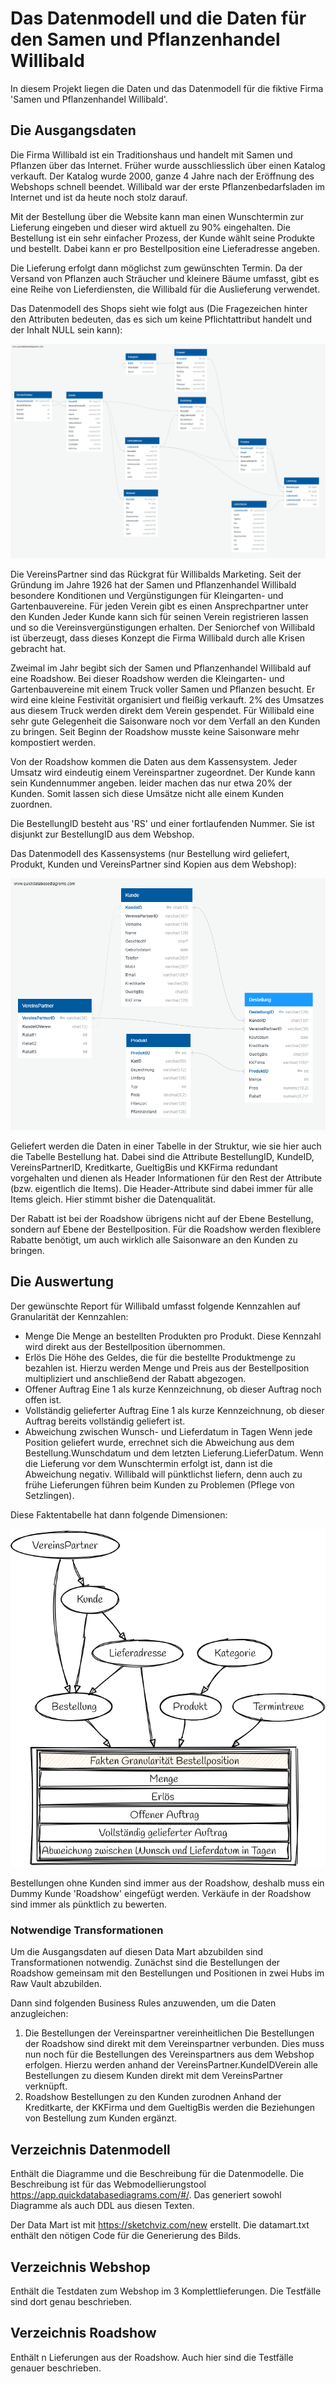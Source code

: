 # Das Datenmodell und die Daten für den Samen und Pflanzenhandel Willibald

In diesem Projekt liegen die Daten und das Datenmodell für die fiktive Firma 'Samen und Pflanzenhandel Willibald'.

## Die Ausgangsdaten

Die Firma Willibald ist ein Traditionshaus und handelt mit Samen und Pflanzen über das Internet. Früher wurde ausschliesslich über einen Katalog verkauft. Der Katalog wurde 2000, ganze 4 Jahre nach der Eröffnung des Webshops schnell beendet. Willibald war der erste Pflanzenbedarfsladen im Internet und ist da heute noch stolz darauf.

Mit der Bestellung über die Website kann man einen Wunschtermin zur Lieferung eingeben und dieser wird aktuell zu 90% eingehalten. Die Bestellung ist ein sehr einfacher Prozess, der Kunde wählt seine Produkte und bestellt. Dabei kann er pro Bestellposition eine Lieferadresse angeben.

Die Lieferung erfolgt dann möglichst zum gewünschten Termin. Da der Versand von Pflanzen auch Sträucher und kleinere Bäume umfasst, gibt es eine Reihe von Lieferdiensten, die Willibald für die Auslieferung verwendet.

Das Datenmodell des Shops sieht wie folgt aus (Die Fragezeichen hinter den Attributen bedeuten, das es sich um keine Pflichtattribut handelt und der Inhalt NULL sein kann):

![Shopdatenmodell Willibald](Datenmodell/webshop-willibald.png)

Die VereinsPartner sind das Rückgrat für Willibalds Marketing. Seit der Gründung im Jahre 1926 hat der Samen und Pflanzenhandel Willibald besondere Konditionen und Vergünstigungen für Kleingarten- und Gartenbauvereine. Für jeden Verein gibt es einen Ansprechpartner unter den Kunden Jeder Kunde kann sich für seinen Verein registrieren lassen und so die Vereinsvergünstigungen erhalten. Der Seniorchef von Willibald ist überzeugt, dass dieses Konzept die Firma Willibald durch alle Krisen gebracht hat.

Zweimal im Jahr begibt sich der Samen und Pflanzenhandel Willibald auf eine Roadshow. Bei dieser Roadshow werden die Kleingarten- und Gartenbauvereine mit einem Truck voller Samen und Pflanzen besucht. Er wird eine kleine Festivität organisiert und fleißig verkauft. 2% des Umsatzes aus diesem Truck werden direkt dem Verein gespendet. Für Willibald eine sehr gute Gelegenheit die Saisonware noch vor dem Verfall an den Kunden zu bringen. Seit Beginn der Roadshow musste keine Saisonware mehr kompostiert werden. 

Von der Roadshow kommen die Daten aus dem Kassensystem. Jeder Umsatz wird eindeutig einem Vereinspartner zugeordnet. Der Kunde kann sein Kundennummer angeben. leider machen das nur etwa 20% der Kunden. Somit lassen sich diese Umsätze nicht alle einem Kunden zuordnen.

Die BestellungID besteht aus 'RS' und einer fortlaufenden Nummer. Sie ist disjunkt zur BestellungID aus dem Webshop.

Das Datenmodell des Kassensystems (nur Bestellung wird geliefert, Produkt, Kunden und VereinsPartner sind Kopien aus dem Webshop):

![Datenmodell Kassensystem](Datenmodell/Roadshow.png)

Geliefert werden die Daten in einer Tabelle in der Struktur, wie sie hier auch die Tabelle Bestellung hat. Dabei sind die Attribute BestellungID, KundeID, VereinsPartnerID, Kreditkarte, GueltigBis und KKFirma redundant vorgehalten und dienen als Header Informationen für den Rest der Attribute (bzw. eigentlich die Items). Die Header-Attribute sind dabei immer für alle Items gleich. Hier stimmt bisher die Datenqualität.

Der Rabatt ist bei der Roadshow übrigens nicht auf der Ebene Bestellung, sondern auf Ebene der Bestellposition. Für die Roadshow werden flexiblere Rabatte benötigt, um auch wirklich alle Saisonware an den Kunden zu bringen.



## Die Auswertung

Der gewünschte Report für Willibald umfasst folgende Kennzahlen auf Granularität der Kennzahlen:

- Menge
  Die Menge an bestellten Produkten pro Produkt. Diese Kennzahl wird direkt aus der Bestellposition übernommen.
- Erlös
  Die Höhe des Geldes, die für die bestellte Produktmenge zu bezahlen ist. Hierzu werden Menge und Preis aus der Bestellposition multipliziert und anschließend der Rabatt abgezogen.
- Offener Auftrag
  Eine 1 als kurze Kennzeichnung, ob dieser Auftrag noch offen ist.
- Vollständig gelieferter Auftrag
  Eine 1 als kurze Kennzeichnung, ob dieser Auftrag bereits vollständig geliefert ist.
- Abweichung zwischen Wunsch- und Lieferdatum in Tagen
  Wenn jede Position geliefert wurde, errechnet sich die Abweichung aus dem Bestellung.Wunschdatum und dem letzten Lieferung.LieferDatum. Wenn die Lieferung vor dem Wunschtermin erfolgt ist, dann ist die Abweichung negativ. Willibald will pünktlichst liefern, denn auch zu frühe Lieferungen führen beim Kunden zu Problemen (Pflege von Setzlingen).

Diese Faktentabelle hat dann folgende Dimensionen:

![erster Data Mart für Willibald](Datenmodell/auswertung.png)



Bestellungen ohne Kunden sind immer aus der Roadshow, deshalb muss ein Dummy Kunde 'Roadshow' eingefügt werden. Verkäufe in der Roadshow sind immer als pünktlich zu bewerten.

### Notwendige Transformationen

Um die Ausgangsdaten auf diesen Data Mart abzubilden sind Transformationen notwendig. Zunächst sind die Bestellungen der Roadshow gemeinsam mit den Bestellungen und Positionen in zwei Hubs im Raw Vault abzubilden.

Dann sind folgenden Business Rules anzuwenden, um die Daten anzugleichen:

1. Die Bestellungen der Vereinspartner vereinheitlichen
   Die Bestellungen der Roadshow sind direkt mit dem Vereinspartner verbunden. Dies muss nun noch für die Bestellungen des Vereinspartners aus dem Webshop erfolgen. Hierzu werden anhand der VereinsPartner.KundeIDVerein alle Bestellungen zu diesem Kunden direkt mit dem VereinsPartner verknüpft.
2. Roadshow Bestellungen zu den Kunden zurodnen
   Anhand der Kreditkarte, der KKFirma und dem GueltigBis werden die Beziehungen von Bestellung zum Kunden ergänzt.



## Verzeichnis Datenmodell

Enthält die Diagramme und die Beschreibung für die Datenmodelle. Die Beschreibung ist für das Webmodellierungstool https://app.quickdatabasediagrams.com/#/. Das generiert sowohl Diagramme als auch DDL aus diesen Texten.

Der Data Mart ist mit https://sketchviz.com/new erstellt. Die datamart.txt enthält den nötigen Code für die Generierung des Bilds.



## Verzeichnis Webshop

Enthält die Testdaten zum Webshop im 3 Komplettlieferungen. Die Testfälle sind dort genau beschrieben.



## Verzeichnis Roadshow

Enthält n Lieferungen aus der Roadshow. Auch hier sind die Testfälle genauer beschrieben.
